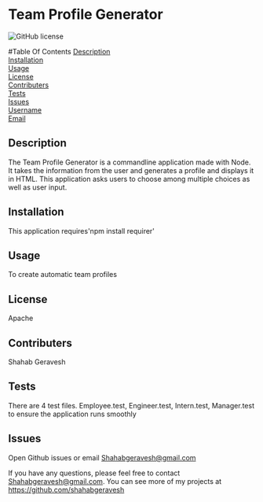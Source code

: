 # Team Profile Generator 
![GitHub license](https://img.shields.io/badge/license-Apache-blue.svg)


#Table Of Contents 
[Description](#description) <br />
[Installation](#installation) <br />
[Usage](#usage) <br />
[License](#license) <br />
[Contributers](#contributers) <br />
[Tests](#tests) <br />
[Issues](#issues) <br />
[Username](#username) <br />
[Email](#email) <br />

  ## Description
The Team Profile Generator is a commandline application made with Node. It takes the information from the user and generates a profile and displays it in HTML. This application asks users to choose among multiple choices as well as user input. 

## Installation
This application requires'npm install requirer' 

## Usage 
To create automatic team profiles

## License
Apache

## Contributers
Shahab Geravesh

## Tests
There are 4 test files. Employee.test, Engineer.test, Intern.test, Manager.test to ensure the application runs smoothly

## Issues 
Open Github issues or email Shahabgeravesh@gmail.com


If you have any questions, please feel free to contact Shahabgeravesh@gmail.com.
You can see more of my projects at https://github.com/shahabgeravesh
